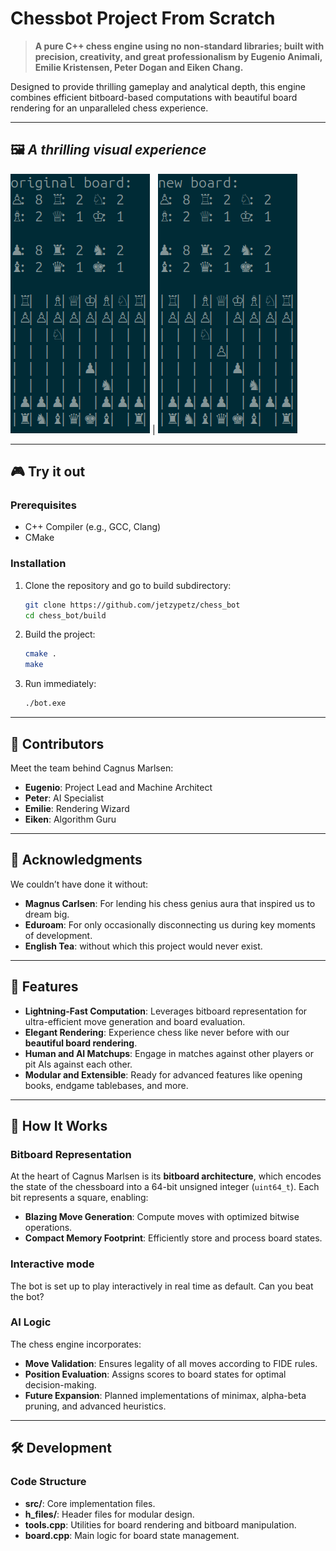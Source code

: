 # Chessbot Project From Scratch

> **A pure C++ chess engine using no non-standard libraries;
> built with precision, creativity, and great professionalism by Eugenio Animali, Emilie Kristensen, Peter Dogan and Eiken Chang.**

Designed to provide thrilling gameplay and analytical depth, this engine combines efficient bitboard-based computations with beautiful board rendering for an unparalleled chess experience.

---

## 🖼️ _A thrilling visual experience_

![View Rendering Examples (Photo)](render_from.png) | ![Example2](render_to.png)

---

## 🎮 Try it out

### Prerequisites

- C++ Compiler (e.g., GCC, Clang)
- CMake

### Installation

1. Clone the repository and go to build subdirectory:
   ```bash
   git clone https://github.com/jetzypetz/chess_bot
   cd chess_bot/build
   ```
2. Build the project:
   ```bash
   cmake .
   make
   ```
3. Run immediately:
   ```bash
   ./bot.exe
   ```

---

## 🤝 Contributors

Meet the team behind Cagnus Marlsen:

- **Eugenio**: Project Lead and Machine Architect
- **Peter**: AI Specialist
- **Emilie**: Rendering Wizard
- **Eiken**: Algorithm Guru

---

## 🌟 Acknowledgments

We couldn’t have done it without:

- **Magnus Carlsen**: For lending his chess genius aura that inspired us to dream big.
- **Eduroam**: For only occasionally disconnecting us during key moments of development.
- **English Tea**: without which this project would never exist.

---

## 🚀 Features

- **Lightning-Fast Computation**: Leverages bitboard representation for ultra-efficient move generation and board evaluation.
- **Elegant Rendering**: Experience chess like never before with our **beautiful board rendering**.
- **Human and AI Matchups**: Engage in matches against other players or pit AIs against each other.
- **Modular and Extensible**: Ready for advanced features like opening books, endgame tablebases, and more.

---

## 🧠 How It Works

### Bitboard Representation
At the heart of Cagnus Marlsen is its **bitboard architecture**, which encodes the state of the chessboard into a 64-bit unsigned integer (`uint64_t`). Each bit represents a square, enabling:

- **Blazing Move Generation**: Compute moves with optimized bitwise operations.
- **Compact Memory Footprint**: Efficiently store and process board states.

### Interactive mode

The bot is set up to play interactively in real time as default. Can you beat the bot?

### AI Logic
The chess engine incorporates:

- **Move Validation**: Ensures legality of all moves according to FIDE rules.
- **Position Evaluation**: Assigns scores to board states for optimal decision-making.
- **Future Expansion**: Planned implementations of minimax, alpha-beta pruning, and advanced heuristics.

---

## 🛠️ Development

### Code Structure

- **src/**: Core implementation files.
- **h_files/**: Header files for modular design.
- **tools.cpp**: Utilities for board rendering and bitboard manipulation.
- **board.cpp**: Main logic for board state management.

